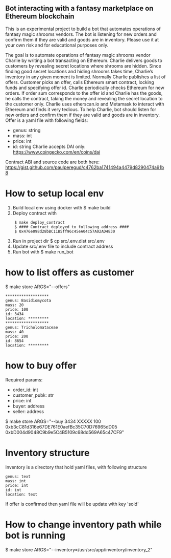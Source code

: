 ## Bot interacting with a fantasy marketplace on Ethereum blockchain

This is an experimental project to build a bot that automates operations of fantasy magic shrooms vendors.
The bot is listening for new orders and confirm them if they are valid and goods are in inventory.
Please use it at your own risk and for educational purposes only.

The goal is to automate operations of fantasy magic shrooms vendor Charlie by writing a bot transacting on
Ethereum.
Charlie delivers goods to customers by revealing secret locations where shrooms are hidden. Since finding
good secret locations and hiding shrooms takes time, Charlie’s inventory in any given moment is limited.
Normally Charlie publishes a list of offers. Customer picks an offer, calls Ethereum smart contract, locking
funds and specifying offer id. Charlie periodically checks Ethereum for new orders. If order sum corresponds
to the offer id and Charlie has the goods, he calls the contract, taking the money and revealing the secret
location to the customer only. Charlie uses etherscan.io and Metamask to interact with Ethereum and finds
it very tedious.
To help Charlie, bot should listen for new orders and confirm them if they are valid and goods are in inventory.
Offer is a yaml file with following fields:
- genus: string
- mass: int
- price: int
- id: string
Charlie accepts DAI only: https://www.coingecko.com/en/coins/dai

Contract ABI and source code are both here:
https://gist.github.com/paulperegud/c4762ba1741494a4479d8290474a91b8

# How to setup local env

1. Build local env using docker with
    $ make build
2. Deploy contract with
```
    $ make deploy_contract
    $ #### Contract deployed to following address ####
    $ 0x476e098d28bBC11B5ff96c45eA04c57A02AD4830
```

3. Run in project dir
    $ cp src/.env.dist src/.env
4. Update src/.env file to include contract address
5. Run bot with
    $ make run_bot

# how to list offers as customer

$ make store ARGS="--offers"

```
*******************
genus: Basidiomycota
mass: 20
price: 100
id: 3434
location: *********
*******************
genus: Tricholomataceae
mass: 40
price: 200
id: 8654
location: *********
```

# how to buy offer

Required params:

 - order_id: int
 - customer_pubk: str
 - price: int
 - buyer: address
 - seller: address

$ make store ARGS="--buy 3434 XXXXX 100 0xb3cC81d316e67DE761E0aefBc35C70D76965dD05 0xbD004d9048C9b9e5C4B5109c68dd569A65c47CF9"

# Inventory structure 

Inventory is a directory that hold yaml files, with following structure 

    genus: text
    mass: int
    price: int
    id: int
    location: text

If offer is confirmed then yaml file will be update with key 'sold'

# How to change inventory path while bot is running 

$ make store ARGS="--inventory=/usr/src/app/inventory/inventory_2"

